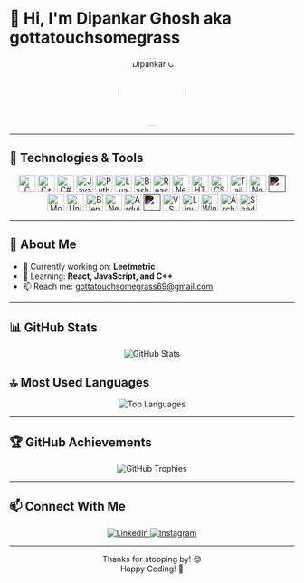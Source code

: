 # 👋 Hi, I'm Dipankar Ghosh aka gottatouchsomegrass  

<p align="center">
  <img src="https://media1.tenor.com/m/H8sFCwcrb6UAAAAC/bruh.gif" width="120" style="border-radius:50%" alt="Dipankar GIF"/>
</p>

---

## 🚀 Technologies & Tools  

<div align="center">
  <!-- Core Languages -->
  <img src="https://cdn.jsdelivr.net/gh/devicons/devicon/icons/c/c-original.svg" width="30" alt="C"/>
  <img src="https://cdn.jsdelivr.net/gh/devicons/devicon/icons/cplusplus/cplusplus-original.svg" width="30" alt="C++"/>
  <img src="https://cdn.jsdelivr.net/gh/devicons/devicon/icons/csharp/csharp-original.svg" width="30" alt="C#"/>
  <img src="https://cdn.jsdelivr.net/gh/devicons/devicon/icons/javascript/javascript-original.svg" width="30" alt="JavaScript"/>
  <img src="https://cdn.jsdelivr.net/gh/devicons/devicon/icons/python/python-original.svg" width="30" alt="Python"/>
  <img src="https://cdn.jsdelivr.net/gh/devicons/devicon/icons/lua/lua-original.svg" width="30" alt="Lua"/>
  <img src="https://cdn.jsdelivr.net/gh/devicons/devicon/icons/bash/bash-original.svg" width="30" alt="Bash"/>

  <!-- Frontend -->
  <img src="https://cdn.jsdelivr.net/gh/devicons/devicon/icons/react/react-original.svg" width="30" alt="React"/>
  <img src="https://cdn.jsdelivr.net/gh/devicons/devicon/icons/nextjs/nextjs-original.svg" width="30" alt="Next.js"/>
  <img src="https://cdn.jsdelivr.net/gh/devicons/devicon/icons/html5/html5-original.svg" width="30" alt="HTML5"/>
  <img src="https://cdn.jsdelivr.net/gh/devicons/devicon/icons/css3/css3-original.svg" width="30" alt="CSS3"/>
  <img src="https://cdn.jsdelivr.net/gh/devicons/devicon/icons/tailwindcss/tailwindcss-original.svg" width="30" alt="Tailwind CSS"/>

  <!-- Backend -->
  <img src="https://cdn.jsdelivr.net/gh/devicons/devicon/icons/nodejs/nodejs-original.svg" width="30" alt="Node.js"/>
  <img src="https://cdn.jsdelivr.net/gh/devicons/devicon/icons/express/express-original.svg" width="30" style=filter:invert(1) alt="Express.js"/>
  <img src="https://cdn.jsdelivr.net/gh/devicons/devicon/icons/mongodb/mongodb-original.svg" width="30" alt="MongoDB"/>

  <!-- Tools & Platforms -->
  <img src="https://cdn.jsdelivr.net/gh/devicons/devicon/icons/unity/unity-original.svg" width="30" alt="Unity"/>
  <img src="https://cdn.jsdelivr.net/gh/devicons/devicon/icons/blender/blender-original.svg" width="30" alt="Blender"/>
  <img src="https://cdn.jsdelivr.net/gh/devicons/devicon/icons/neovim/neovim-original.svg" width="30" alt="Neovim"/>
  <img src="https://cdn.jsdelivr.net/gh/devicons/devicon/icons/arduino/arduino-original.svg" width="30" alt="Arduino"/>
  <img src="https://cdn.jsdelivr.net/gh/devicons/devicon/icons/github/github-original.svg" width="30" style=filter:invert(1) alt="GitHub"/>
  <img src="https://cdn.jsdelivr.net/gh/devicons/devicon/icons/vscode/vscode-original.svg" width="30" alt="VS Code"/>
  <img src="https://cdn.jsdelivr.net/gh/devicons/devicon/icons/linux/linux-original.svg" width="30" alt="Linux"/>
  <img src="https://cdn.jsdelivr.net/gh/devicons/devicon/icons/windows8/windows8-original.svg" width="30" alt="Windows"/>
  <img src="https://cdn.jsdelivr.net/gh/devicons/devicon/icons/archlinux/archlinux-original.svg" width="30" alt="Arch Linux"/>

  <!-- Custom / Not in Devicon (ShadCN as SVG badge) -->
  <img src="https://img.shields.io/badge/ShadCN-191919?style=for-the-badge&logo=react&logoColor=white" height="30" alt="ShadCN"/>
</div>


---

## 🙋 About Me  

- 🔭 Currently working on: **Leetmetric**  
- 🌱 Learning: **React, JavaScript, and C++**  
- 📫 Reach me: [gottatouchsomegrass69@gmail.com](mailto:gottatouchsomegrass69@gmail.com)

---

## 📊 GitHub Stats  

<p align="center">
  <img src="https://github-readme-stats.vercel.app/api?username=gottatouchsomegrass&show_icons=true&theme=radical" alt="GitHub Stats" />
</p>

## 🔝 Most Used Languages  

<p align="center">
  <img src="https://github-readme-stats.vercel.app/api/top-langs/?username=gottatouchsomegrass&layout=compact&theme=radical" alt="Top Languages" />
</p>

---

## 🏆 GitHub Achievements  

<p align="center">
  <img src="https://github-profile-trophy.vercel.app/?username=gottatouchsomegrass&theme=radical" alt="GitHub Trophies"/>
</p>

---

## 📫 Connect With Me  

<p align="center">
  <a href="https://www.linkedin.com/in/dipankar-ghosh-9929a32bb">
    <img src="https://img.shields.io/badge/LinkedIn-0077B5?style=for-the-badge&logo=linkedin&logoColor=white" alt="LinkedIn"/>
  </a>
  <a href="https://www.instagram.com/agoodusername.avi">
    <img src="https://img.shields.io/badge/Instagram-E4405F?style=for-the-badge&logo=instagram&logoColor=white" alt="Instagram"/>
  </a>
</p>

---

<p align="center">
  Thanks for stopping by! 😊<br/>
  Happy Coding! 🚀
</p>
